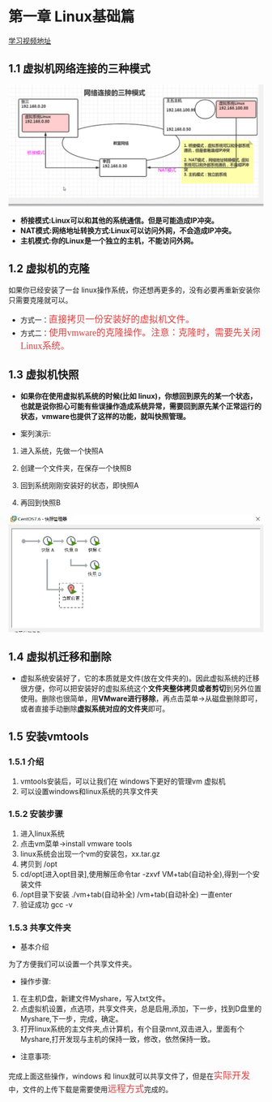 # 第一章 Linux基础篇

[学习视频地址](https://www.bilibili.com/video/BV1Sv411r7vd?from=search&seid=2561541098042799877&spm_id_from=333.337.0.0)

## 1.1 虚拟机网络连接的三种模式

![1630465860035](./images/1/01.png)

+ **桥接模式:Linux可以和其他的系统通信。但是可能造成IP冲突。**
+ **NAT模式:网络地址转换方式:Linux可以访问外网，不会造成IP冲突。**
+ **主机模式:你的Linux是一个独立的主机，不能访问外网。**

## 1.2 虚拟机的克隆

如果你已经安装了一台 linux操作系统，你还想再更多的，没有必要再重新安装你只需要克隆就可以。

+ 方式一：<font color=#DC4040 size=4 face="黑体">直接拷贝一份安装好的虚拟机文件。</font>
+ 方式二：<font color=#DC4040 size=4 face="黑体">使用vmware的克隆操作。注意：克隆时，需要先关闭Linux系统。</font>

## 1.3 虚拟机快照

+ **如果你在使用虚拟机系统的时候(比如 linux)，你想回到原先的某一个状态，也就是说你担心可能有些误操作造成系统异常，需要回到原先某个正常运行的状态，vmware也提供了这样的功能，就叫快照管理。**

+ 案列演示:
1. 进入系统，先做一个快照A

2. 创建一个文件夹，在保存一个快照B

3. 回到系统刚刚安装好的状态，即快照A

4. 再回到快照B

![1630469017519](./images/1/02.png)

## 1.4 虚拟机迁移和删除

+ 虚拟系统安装好了，它的本质就是文件(放在文件夹的)。因此虚拟系统的迁移很方便，你可以把安装好的虚拟系统这个**文件夹整体拷贝或者剪切**到另外位置使用。删除也很简单，用**VMware进行移除**，再点击菜单->从磁盘删除即可，或者直接手动删除**虚拟系统对应的文件夹**即可。

## 1.5 安装vmtools

### 1.5.1 介绍

1. vmtools安装后，可以让我们在 windows下更好的管理vm 虚拟机
2. 可以设置windows和linux系统的共享文件夹

### 1.5.2 安装步骤

1. 进入linux系统
2. 点击vm菜单->install vmware tools
3. linux系统会出现一个vm的安装包，xx.tar.gz
4. 拷贝到 /opt
5. cd/opt[进入opt目录],使用解压命令tar -zxvf VM+tab(自动补全),得到一个安装文件 
6. /opt目录下安装 ./vm+tab(自动补全) /vm+tab(自动补全)  一直enter
8. 验证成功 gcc -v

### 1.5.3 共享文件夹

+ 基本介绍

为了方便我们可以设置一个共享文件夹。

+ 操作步骤:

1. 在主机D盘，新建文件Myshare，写入txt文件。
2. 点虚拟机设置，点选项，共享文件夹，总是启用,添加，下一步，找到D盘里的Myshare,下一步，完成，确定。
3. 打开linux系统的主文件夹,点计算机，有个目录mnt,双击进入，里面有个Myshare,打开发现与主机的保持一致，修改，依然保持一致。

+ 注意事项:

完成上面这些操作，windows 和 linux就可以共享文件了，但是在<font color=#DC4040 size=4 face="黑体">实际开发</font>中，文件的上传下载是需要使用<font color=#DC4040 size=4 face="黑体">远程方式</font>完成的。

